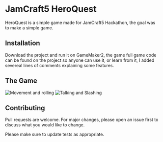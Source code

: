 # JamCraft5 HeroQuest

HeroQuest is a simple game made for JamCraft5 Hackathon, the goal was to make a simple game.

## Installation

Download the project and run it on GameMaker2, the game full game code can be found on the
project so anyone can use it, or learn from it, I added severeal lines of comments explaining
some features.

## The Game

![Movement and rolling](https://media.giphy.com/media/U5Cuuw8tKrMKawYCwV/giphy.gif)
![Talking and Slashing](https://media.giphy.com/media/RK5XLLmThdaVcyxppi/giphy.gif)

## Contributing
Pull requests are welcome. For major changes, please open an issue first to discuss what you would like to change.

Please make sure to update tests as appropriate.
